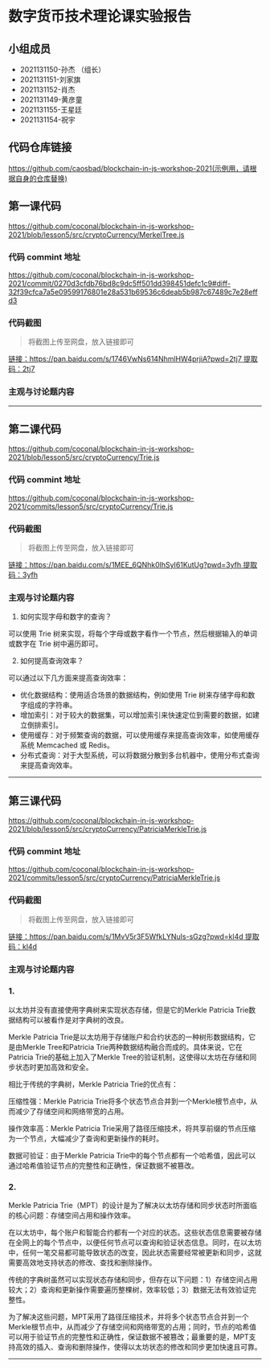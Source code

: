 # 数字货币技术理论课实验报告

## 小组成员

- 2021131150-孙杰 （组长）
- 2021131151-刘家旗
- 2021131152-肖杰
- 2021131149-黄彦童
- 2021131155-王星廷
- 2021131154-祝宇


## 代码仓库链接

https://github.com/caosbad/blockchain-in-js-workshop-2021(示例用，请根据自身的仓库替换)



## 第一课代码
https://github.com/coconal/blockchain-in-js-workshop-2021/blob/lesson5/src/cryptoCurrency/MerkelTree.js

### 代码 commint 地址

https://github.com/coconal/blockchain-in-js-workshop-2021/commit/0270d3cfdb76bd8c9dc5ff501dd398451defc1c9#diff-32f39cfca7a5e09599176801e28a531b69536c6deab5b987c67489c7e28effd3

### 代码截图

> 将截图上传至网盘，放入链接即可

[链接：https://pan.baidu.com/s/1746VwNs614NhmlHW4prjiA?pwd=2tj7
提取码：2tj7](链接)


### 主观与讨论题内容

---



## 第二课代码
https://github.com/coconal/blockchain-in-js-workshop-2021/blob/lesson5/src/cryptoCurrency/Trie.js

### 代码 commint 地址

https://github.com/coconal/blockchain-in-js-workshop-2021/commits/lesson5/src/cryptoCurrency/Trie.js

### 代码截图

> 将截图上传至网盘，放入链接即可

[链接：https://pan.baidu.com/s/1MEE_6QNhk0lhSyI61KutUg?pwd=3yfh
提取码：3yfh](链接)


### 主观与讨论题内容
1. 如何实现字母和数字的查询？

可以使用 Trie 树来实现，将每个字母或数字看作一个节点，然后根据输入的单词或数字在 Trie 树中遍历即可。

2. 如何提高查询效率？

可以通过以下几方面来提高查询效率：

- 优化数据结构：使用适合场景的数据结构，例如使用 Trie 树来存储字母和数字组成的字符串。
- 增加索引：对于较大的数据集，可以增加索引来快速定位到需要的数据，如建立倒排索引。
- 使用缓存：对于频繁查询的数据，可以使用缓存来提高查询效率，如使用缓存系统 Memcached 或 Redis。
- 分布式查询：对于大型系统，可以将数据分散到多台机器中，使用分布式查询来提高查询效率。

---


## 第三课代码
https://github.com/coconal/blockchain-in-js-workshop-2021/blob/lesson5/src/cryptoCurrency/PatriciaMerkleTrie.js

### 代码 commint 地址

https://github.com/coconal/blockchain-in-js-workshop-2021/commits/lesson5/src/cryptoCurrency/PatriciaMerkleTrie.js

### 代码截图

> 将截图上传至网盘，放入链接即可

[链接：https://pan.baidu.com/s/1MvV5r3F5WfkLYNuIs-sGzg?pwd=kl4d
提取码：kl4d]()


### 主观与讨论题内容
### **1.**    
以太坊并没有直接使用字典树来实现状态存储，但是它的Merkle Patricia Trie数据结构可以被看作是对字典树的改良。

Merkle Patricia Trie是以太坊用于存储账户和合约状态的一种树形数据结构，它是由Merkle Tree和Patricia Trie两种数据结构融合而成的。具体来说，它在Patricia Trie的基础上加入了Merkle Tree的验证机制，这使得以太坊在存储和同步状态时更加高效和安全。

相比于传统的字典树，Merkle Patricia Trie的优点有：

压缩性强：Merkle Patricia Trie将多个状态节点合并到一个Merkle根节点中，从而减少了存储空间和网络带宽的占用。

操作效率高：Merkle Patricia Trie采用了路径压缩技术，将共享前缀的节点压缩为一个节点，大幅减少了查询和更新操作的耗时。

数据可验证：由于Merkle Patricia Trie中的每个节点都有一个哈希值，因此可以通过哈希值验证节点的完整性和正确性，保证数据不被篡改。

### **2.**       

Merkle Patricia Trie（MPT）的设计是为了解决以太坊存储和同步状态时所面临的核心问题：存储空间占用和操作效率。

在以太坊中，每个账户和智能合约都有一个对应的状态。这些状态信息需要被存储在全网上的每个节点中，以便任何节点可以查询和验证状态信息。同时，在以太坊中，任何一笔交易都可能导致状态的改变，因此状态需要经常被更新和同步，这就需要高效地支持状态的修改、查找和删除操作。

传统的字典树虽然可以实现状态存储和同步，但存在以下问题：1）存储空间占用较大；2）查询和更新操作需要遍历整棵树，效率较低；3）数据无法有效验证完整性。

为了解决这些问题，MPT采用了路径压缩技术，并将多个状态节点合并到一个Merkle根节点中，从而减少了存储空间和网络带宽的占用；同时，节点的哈希值可以用于验证节点的完整性和正确性，保证数据不被篡改；最重要的是，MPT支持高效的插入、查询和删除操作，使得以太坊状态的修改和同步更加快速且可靠。


---
